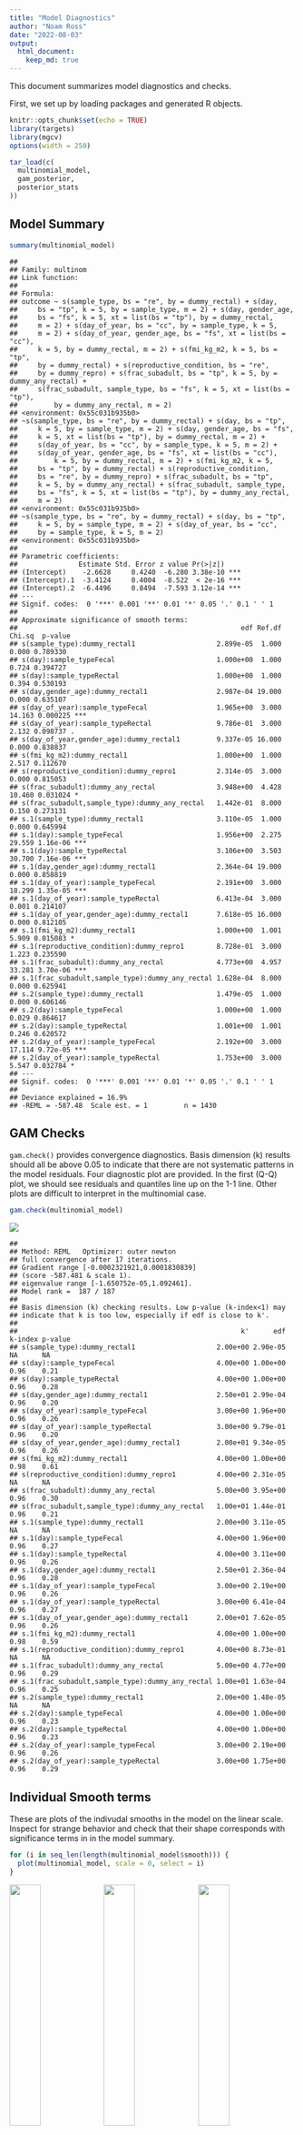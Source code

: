 ```yaml
---
title: "Model Diagnostics"
author: "Noam Ross"
date: "2022-08-03"
output: 
  html_document:
    keep_md: true
---
```


<style type="text/css">
.main-container {
  max-width: 1800px !important;
  margin-left: auto;
  margin-right: auto;
}
</style>

This document summarizes model diagnostics and checks.

First, we set up by loading packages and generated R objects.


```r
knitr::opts_chunk$set(echo = TRUE)
library(targets)
library(mgcv)
options(width = 250)
```


```r
tar_load(c(
  multinomial_model,
  gam_posterior,
  posterior_stats
))
```

## Model Summary


```r
summary(multinomial_model)
```

```
## 
## Family: multinom 
## Link function: 
## 
## Formula:
## outcome ~ s(sample_type, bs = "re", by = dummy_rectal) + s(day, 
##     bs = "tp", k = 5, by = sample_type, m = 2) + s(day, gender_age, 
##     bs = "fs", k = 5, xt = list(bs = "tp"), by = dummy_rectal, 
##     m = 2) + s(day_of_year, bs = "cc", by = sample_type, k = 5, 
##     m = 2) + s(day_of_year, gender_age, bs = "fs", xt = list(bs = "cc"), 
##     k = 5, by = dummy_rectal, m = 2) + s(fmi_kg_m2, k = 5, bs = "tp", 
##     by = dummy_rectal) + s(reproductive_condition, bs = "re", 
##     by = dummy_repro) + s(frac_subadult, bs = "tp", k = 5, by = dummy_any_rectal) + 
##     s(frac_subadult, sample_type, bs = "fs", k = 5, xt = list(bs = "tp"), 
##         by = dummy_any_rectal, m = 2)
## <environment: 0x55c031b935b0>
## ~s(sample_type, bs = "re", by = dummy_rectal) + s(day, bs = "tp", 
##     k = 5, by = sample_type, m = 2) + s(day, gender_age, bs = "fs", 
##     k = 5, xt = list(bs = "tp"), by = dummy_rectal, m = 2) + 
##     s(day_of_year, bs = "cc", by = sample_type, k = 5, m = 2) + 
##     s(day_of_year, gender_age, bs = "fs", xt = list(bs = "cc"), 
##         k = 5, by = dummy_rectal, m = 2) + s(fmi_kg_m2, k = 5, 
##     bs = "tp", by = dummy_rectal) + s(reproductive_condition, 
##     bs = "re", by = dummy_repro) + s(frac_subadult, bs = "tp", 
##     k = 5, by = dummy_any_rectal) + s(frac_subadult, sample_type, 
##     bs = "fs", k = 5, xt = list(bs = "tp"), by = dummy_any_rectal, 
##     m = 2)
## <environment: 0x55c031b935b0>
## ~s(sample_type, bs = "re", by = dummy_rectal) + s(day, bs = "tp", 
##     k = 5, by = sample_type, m = 2) + s(day_of_year, bs = "cc", 
##     by = sample_type, k = 5, m = 2)
## <environment: 0x55c031b935b0>
## 
## Parametric coefficients:
##               Estimate Std. Error z value Pr(>|z|)    
## (Intercept)    -2.6628     0.4240  -6.280 3.38e-10 ***
## (Intercept).1  -3.4124     0.4004  -8.522  < 2e-16 ***
## (Intercept).2  -6.4496     0.8494  -7.593 3.12e-14 ***
## ---
## Signif. codes:  0 '***' 0.001 '**' 0.01 '*' 0.05 '.' 0.1 ' ' 1
## 
## Approximate significance of smooth terms:
##                                                       edf Ref.df Chi.sq  p-value    
## s(sample_type):dummy_rectal1                    2.899e-05  1.000  0.000 0.789330    
## s(day):sample_typeFecal                         1.000e+00  1.000  0.724 0.394727    
## s(day):sample_typeRectal                        1.000e+00  1.000  0.394 0.530193    
## s(day,gender_age):dummy_rectal1                 2.987e-04 19.000  0.000 0.635107    
## s(day_of_year):sample_typeFecal                 1.965e+00  3.000 14.163 0.000225 ***
## s(day_of_year):sample_typeRectal                9.786e-01  3.000  2.132 0.098737 .  
## s(day_of_year,gender_age):dummy_rectal1         9.337e-05 16.000  0.000 0.838837    
## s(fmi_kg_m2):dummy_rectal1                      1.000e+00  1.000  2.517 0.112670    
## s(reproductive_condition):dummy_repro1          2.314e-05  3.000  0.000 0.815053    
## s(frac_subadult):dummy_any_rectal               3.948e+00  4.428 10.460 0.031024 *  
## s(frac_subadult,sample_type):dummy_any_rectal   1.442e-01  8.000  0.150 0.273131    
## s.1(sample_type):dummy_rectal1                  3.110e-05  1.000  0.000 0.645994    
## s.1(day):sample_typeFecal                       1.956e+00  2.275 29.559 1.16e-06 ***
## s.1(day):sample_typeRectal                      3.106e+00  3.503 30.700 7.16e-06 ***
## s.1(day,gender_age):dummy_rectal1               2.364e-04 19.000  0.000 0.858819    
## s.1(day_of_year):sample_typeFecal               2.191e+00  3.000 18.299 1.35e-05 ***
## s.1(day_of_year):sample_typeRectal              6.413e-04  3.000  0.001 0.214107    
## s.1(day_of_year,gender_age):dummy_rectal1       7.618e-05 16.000  0.000 0.812105    
## s.1(fmi_kg_m2):dummy_rectal1                    1.000e+00  1.001  5.909 0.015083 *  
## s.1(reproductive_condition):dummy_repro1        8.728e-01  3.000  1.223 0.235590    
## s.1(frac_subadult):dummy_any_rectal             4.773e+00  4.957 33.281 3.70e-06 ***
## s.1(frac_subadult,sample_type):dummy_any_rectal 1.628e-04  8.000  0.000 0.625941    
## s.2(sample_type):dummy_rectal1                  1.479e-05  1.000  0.000 0.606146    
## s.2(day):sample_typeFecal                       1.000e+00  1.000  0.029 0.864617    
## s.2(day):sample_typeRectal                      1.001e+00  1.001  0.246 0.620572    
## s.2(day_of_year):sample_typeFecal               2.192e+00  3.000 17.114 9.72e-05 ***
## s.2(day_of_year):sample_typeRectal              1.753e+00  3.000  5.547 0.032784 *  
## ---
## Signif. codes:  0 '***' 0.001 '**' 0.01 '*' 0.05 '.' 0.1 ' ' 1
## 
## Deviance explained = 16.9%
## -REML = -587.48  Scale est. = 1         n = 1430
```

## GAM Checks

`gam.check()` provides convergence diagnostics. Basis dimension (k) results should all be above 0.05 to indicate
that there are not systematic patterns in the model residuals.  Four diagnostic
plot are provided. In the first (Q-Q) plot, we should see residuals and quantiles
line up on the 1-1 line.  Other plots are difficult to interpret in the multinomial
case. 


```r
gam.check(multinomial_model)
```

![](model_diagnostics_files/figure-html/unnamed-chunk-2-1.png)<!-- -->

```
## 
## Method: REML   Optimizer: outer newton
## full convergence after 17 iterations.
## Gradient range [-0.0002321921,0.0001830839]
## (score -587.481 & scale 1).
## eigenvalue range [-1.650752e-05,1.092461].
## Model rank =  187 / 187 
## 
## Basis dimension (k) checking results. Low p-value (k-index<1) may
## indicate that k is too low, especially if edf is close to k'.
## 
##                                                       k'      edf k-index p-value
## s(sample_type):dummy_rectal1                    2.00e+00 2.90e-05      NA      NA
## s(day):sample_typeFecal                         4.00e+00 1.00e+00    0.96    0.21
## s(day):sample_typeRectal                        4.00e+00 1.00e+00    0.96    0.28
## s(day,gender_age):dummy_rectal1                 2.50e+01 2.99e-04    0.96    0.20
## s(day_of_year):sample_typeFecal                 3.00e+00 1.96e+00    0.96    0.26
## s(day_of_year):sample_typeRectal                3.00e+00 9.79e-01    0.96    0.20
## s(day_of_year,gender_age):dummy_rectal1         2.00e+01 9.34e-05    0.96    0.26
## s(fmi_kg_m2):dummy_rectal1                      4.00e+00 1.00e+00    0.98    0.61
## s(reproductive_condition):dummy_repro1          4.00e+00 2.31e-05      NA      NA
## s(frac_subadult):dummy_any_rectal               5.00e+00 3.95e+00    0.96    0.30
## s(frac_subadult,sample_type):dummy_any_rectal   1.00e+01 1.44e-01    0.96    0.21
## s.1(sample_type):dummy_rectal1                  2.00e+00 3.11e-05      NA      NA
## s.1(day):sample_typeFecal                       4.00e+00 1.96e+00    0.96    0.27
## s.1(day):sample_typeRectal                      4.00e+00 3.11e+00    0.96    0.26
## s.1(day,gender_age):dummy_rectal1               2.50e+01 2.36e-04    0.96    0.28
## s.1(day_of_year):sample_typeFecal               3.00e+00 2.19e+00    0.96    0.26
## s.1(day_of_year):sample_typeRectal              3.00e+00 6.41e-04    0.96    0.27
## s.1(day_of_year,gender_age):dummy_rectal1       2.00e+01 7.62e-05    0.96    0.26
## s.1(fmi_kg_m2):dummy_rectal1                    4.00e+00 1.00e+00    0.98    0.59
## s.1(reproductive_condition):dummy_repro1        4.00e+00 8.73e-01      NA      NA
## s.1(frac_subadult):dummy_any_rectal             5.00e+00 4.77e+00    0.96    0.29
## s.1(frac_subadult,sample_type):dummy_any_rectal 1.00e+01 1.63e-04    0.96    0.25
## s.2(sample_type):dummy_rectal1                  2.00e+00 1.48e-05      NA      NA
## s.2(day):sample_typeFecal                       4.00e+00 1.00e+00    0.96    0.23
## s.2(day):sample_typeRectal                      4.00e+00 1.00e+00    0.96    0.23
## s.2(day_of_year):sample_typeFecal               3.00e+00 2.19e+00    0.96    0.26
## s.2(day_of_year):sample_typeRectal              3.00e+00 1.75e+00    0.96    0.29
```

## Individual Smooth terms

These are plots of the indivudal smooths in the model on the linear scale.
Inspect for strange behavior and check that their shape corresponds with
significance terms in in the model summary.


```r
for (i in seq_len(length(multinomial_model$smooth))) {
  plot(multinomial_model, scale = 0, select = i)
}
```

<img src="model_diagnostics_files/figure-html/unnamed-chunk-3-1.png" width="33%" /><img src="model_diagnostics_files/figure-html/unnamed-chunk-3-2.png" width="33%" /><img src="model_diagnostics_files/figure-html/unnamed-chunk-3-3.png" width="33%" /><img src="model_diagnostics_files/figure-html/unnamed-chunk-3-4.png" width="33%" /><img src="model_diagnostics_files/figure-html/unnamed-chunk-3-5.png" width="33%" /><img src="model_diagnostics_files/figure-html/unnamed-chunk-3-6.png" width="33%" /><img src="model_diagnostics_files/figure-html/unnamed-chunk-3-7.png" width="33%" /><img src="model_diagnostics_files/figure-html/unnamed-chunk-3-8.png" width="33%" /><img src="model_diagnostics_files/figure-html/unnamed-chunk-3-9.png" width="33%" /><img src="model_diagnostics_files/figure-html/unnamed-chunk-3-10.png" width="33%" /><img src="model_diagnostics_files/figure-html/unnamed-chunk-3-11.png" width="33%" /><img src="model_diagnostics_files/figure-html/unnamed-chunk-3-12.png" width="33%" /><img src="model_diagnostics_files/figure-html/unnamed-chunk-3-13.png" width="33%" /><img src="model_diagnostics_files/figure-html/unnamed-chunk-3-14.png" width="33%" /><img src="model_diagnostics_files/figure-html/unnamed-chunk-3-15.png" width="33%" /><img src="model_diagnostics_files/figure-html/unnamed-chunk-3-16.png" width="33%" /><img src="model_diagnostics_files/figure-html/unnamed-chunk-3-17.png" width="33%" /><img src="model_diagnostics_files/figure-html/unnamed-chunk-3-18.png" width="33%" /><img src="model_diagnostics_files/figure-html/unnamed-chunk-3-19.png" width="33%" /><img src="model_diagnostics_files/figure-html/unnamed-chunk-3-20.png" width="33%" /><img src="model_diagnostics_files/figure-html/unnamed-chunk-3-21.png" width="33%" /><img src="model_diagnostics_files/figure-html/unnamed-chunk-3-22.png" width="33%" /><img src="model_diagnostics_files/figure-html/unnamed-chunk-3-23.png" width="33%" /><img src="model_diagnostics_files/figure-html/unnamed-chunk-3-24.png" width="33%" /><img src="model_diagnostics_files/figure-html/unnamed-chunk-3-25.png" width="33%" /><img src="model_diagnostics_files/figure-html/unnamed-chunk-3-26.png" width="33%" /><img src="model_diagnostics_files/figure-html/unnamed-chunk-3-27.png" width="33%" />

## MCMC diagnostics

These are acceptance ratios from the 4 MCMC chains
run.  

From `?gam.mh`:

> The function reports the acceptance rate of the two types of step. If the 
> random walk acceptance probability (`$rw.accept`) is higher than a quarter then `rw.step` 
> should probably be increased. Similarly if the acceptance rate (`$accept`) is too low,
> it should be decreased. The random walk steps can be turned off altogether
> (see above), but it is important to check the chains for stuck sections if
> this is done.



```r
attributes(gam_posterior)[c("accept", "rw.accept")]
```

```
## $accept
## [1] 0.1227273 0.1431818 0.1317818 0.1309818
## 
## $rw.accept
## [1] 0.3313091 0.3324000 0.3333455 0.3337636
```

Here is a summary of the dimensions of the MCMC chain output

```r
tibble(
  dimension = names(dimnames(gam_posterior)),
  value = dim(gam_posterior)
)
```

```
## # A tibble: 3 × 2
##   dimension value
##   <chr>     <int>
## 1 Iteration   550
## 2 Chain         4
## 3 Parameter   187
```


Here are Stan-type per-parameter chain diagnostics.  `Rhat` should be at or near
1 to indicate that the multiple MCMC chains are well-mixed.  `ess_bulk` and 
`ess_tail` are the effective sample sizes for posterior samples from the parameter
distributions and the tails of those distributions, respectively. From the Stan
manual:

> We recommend running at least four chains by default and only using the sample
> if R-hat is less than 1.05....
>
> Both bulk-ESS and tail-ESS should be at least 100 (approximately) per
> Markov Chain in order to be reliable and indicate that estimates of respective
> posterior quantiles are reliable


```r
print(posterior_stats, n = Inf)
```

```
## # A tibble: 187 × 4
##     parameter                                           Rhat ess_bulk ess_tail
##     <chr>                                              <dbl>    <dbl>    <dbl>
##   1 (Intercept)                                        1.00     1840.    1933.
##   2 s(sample_type):dummy_rectal1.1                     1.00     1696.    1628.
##   3 s(sample_type):dummy_rectal1.2                     0.999    1787.    1988.
##   4 s(day):sample_typeFecal.1                          1.00     1798.    1780.
##   5 s(day):sample_typeFecal.2                          0.999    1693.    2018.
##   6 s(day):sample_typeFecal.3                          1.00     1826.    2076.
##   7 s(day):sample_typeFecal.4                          1.00     1805.    1959.
##   8 s(day):sample_typeRectal.1                         1.00     1641.    1744.
##   9 s(day):sample_typeRectal.2                         1.00     1830.    1820.
##  10 s(day):sample_typeRectal.3                         1.00     1950.    1914.
##  11 s(day):sample_typeRectal.4                         1.00     1650.    1768.
##  12 s(day,gender_age):dummy_rectal1.1                  1.00     1911.    1983.
##  13 s(day,gender_age):dummy_rectal1.2                  1.00     2039.    2075.
##  14 s(day,gender_age):dummy_rectal1.3                  1.00     2085.    2115.
##  15 s(day,gender_age):dummy_rectal1.4                  1.00     1630.    2113.
##  16 s(day,gender_age):dummy_rectal1.5                  0.999    1689.    1712.
##  17 s(day,gender_age):dummy_rectal1.6                  1.00     1660.    1966.
##  18 s(day,gender_age):dummy_rectal1.7                  1.00     1610.    1837.
##  19 s(day,gender_age):dummy_rectal1.8                  1.00     2001.    1934.
##  20 s(day,gender_age):dummy_rectal1.9                  1.00     1980.    2027.
##  21 s(day,gender_age):dummy_rectal1.10                 1.00     1794.    1978.
##  22 s(day,gender_age):dummy_rectal1.11                 1.00     1845.    2026.
##  23 s(day,gender_age):dummy_rectal1.12                 1.00     1895.    1861.
##  24 s(day,gender_age):dummy_rectal1.13                 1.00     1748.    1851.
##  25 s(day,gender_age):dummy_rectal1.14                 1.00     1786.    2037.
##  26 s(day,gender_age):dummy_rectal1.15                 1.00     1755.    2146.
##  27 s(day,gender_age):dummy_rectal1.16                 1.00     1813.    1738.
##  28 s(day,gender_age):dummy_rectal1.17                 1.00     1774.    1750.
##  29 s(day,gender_age):dummy_rectal1.18                 1.00     1813.    2076.
##  30 s(day,gender_age):dummy_rectal1.19                 1.00     1836.    1937.
##  31 s(day,gender_age):dummy_rectal1.20                 1.00     2004.    1998.
##  32 s(day,gender_age):dummy_rectal1.21                 1.00     1712.    1602.
##  33 s(day,gender_age):dummy_rectal1.22                 1.00     1713.    1853.
##  34 s(day,gender_age):dummy_rectal1.23                 1.00     1947.    1869.
##  35 s(day,gender_age):dummy_rectal1.24                 1.00     1953.    1782.
##  36 s(day,gender_age):dummy_rectal1.25                 1.00     1757.    1617.
##  37 s(day_of_year):sample_typeFecal.1                  1.00     1906.    1960.
##  38 s(day_of_year):sample_typeFecal.2                  1.00     1778.    1782.
##  39 s(day_of_year):sample_typeFecal.3                  1.00     1822.    1695.
##  40 s(day_of_year):sample_typeRectal.1                 1.00     1713.    1776.
##  41 s(day_of_year):sample_typeRectal.2                 1.00     1688.    1830.
##  42 s(day_of_year):sample_typeRectal.3                 1.00     1725.    2067.
##  43 s(day_of_year,gender_age):dummy_rectal1.1          1.00     1835.    1957.
##  44 s(day_of_year,gender_age):dummy_rectal1.2          1.00     1760.    2070.
##  45 s(day_of_year,gender_age):dummy_rectal1.3          1.00     1815.    2026.
##  46 s(day_of_year,gender_age):dummy_rectal1.4          1.00     1692.    1645.
##  47 s(day_of_year,gender_age):dummy_rectal1.5          0.999    2042.    2152.
##  48 s(day_of_year,gender_age):dummy_rectal1.6          1.00     1488.    1867.
##  49 s(day_of_year,gender_age):dummy_rectal1.7          1.00     1908.    1707.
##  50 s(day_of_year,gender_age):dummy_rectal1.8          0.999    1500.    1853.
##  51 s(day_of_year,gender_age):dummy_rectal1.9          1.00     1391.    1586.
##  52 s(day_of_year,gender_age):dummy_rectal1.10         1.00     1838.    1717.
##  53 s(day_of_year,gender_age):dummy_rectal1.11         1.00     1513.    1470.
##  54 s(day_of_year,gender_age):dummy_rectal1.12         1.00     2004.    1839.
##  55 s(day_of_year,gender_age):dummy_rectal1.13         1.00     1907.    1973.
##  56 s(day_of_year,gender_age):dummy_rectal1.14         1.00     1706.    1644.
##  57 s(day_of_year,gender_age):dummy_rectal1.15         1.00     2048.    2113.
##  58 s(day_of_year,gender_age):dummy_rectal1.16         1.00     1889.    1904.
##  59 s(day_of_year,gender_age):dummy_rectal1.17         1.00     1615.    1654.
##  60 s(day_of_year,gender_age):dummy_rectal1.18         1.00     1609.    1868.
##  61 s(day_of_year,gender_age):dummy_rectal1.19         1.00     1728.    1934.
##  62 s(day_of_year,gender_age):dummy_rectal1.20         1.00     1671.    1695.
##  63 s(fmi_kg_m2):dummy_rectal1.1                       1.00     2096.    2084.
##  64 s(fmi_kg_m2):dummy_rectal1.2                       1.00     1688.    1868.
##  65 s(fmi_kg_m2):dummy_rectal1.3                       1.00     1817.    1749.
##  66 s(fmi_kg_m2):dummy_rectal1.4                       1.00     1737.    1995.
##  67 s(reproductive_condition):dummy_repro1.1           1.00     1989.    2109.
##  68 s(reproductive_condition):dummy_repro1.2           1.00     1751.    1869.
##  69 s(reproductive_condition):dummy_repro1.3           1.00     1705.    1965.
##  70 s(reproductive_condition):dummy_repro1.4           1.00     1655.    2034.
##  71 s(frac_subadult):dummy_any_rectal.1                1.00     1724.    1827.
##  72 s(frac_subadult):dummy_any_rectal.2                1.00     1571.    1734.
##  73 s(frac_subadult):dummy_any_rectal.3                1.00     1832.    2059.
##  74 s(frac_subadult):dummy_any_rectal.4                1.00     1679.    1770.
##  75 s(frac_subadult):dummy_any_rectal.5                1.00     1463.    1356.
##  76 s(frac_subadult,sample_type):dummy_any_rectal.1    1.00     1835.    1582.
##  77 s(frac_subadult,sample_type):dummy_any_rectal.2    1.00     2039.    1836.
##  78 s(frac_subadult,sample_type):dummy_any_rectal.3    1.00     1946.    1941.
##  79 s(frac_subadult,sample_type):dummy_any_rectal.4    1.00     1888.    1772.
##  80 s(frac_subadult,sample_type):dummy_any_rectal.5    1.00     1604.    1850.
##  81 s(frac_subadult,sample_type):dummy_any_rectal.6    0.999    2129.    1944.
##  82 s(frac_subadult,sample_type):dummy_any_rectal.7    1.00     1688.    1984.
##  83 s(frac_subadult,sample_type):dummy_any_rectal.8    1.00     1840.    1959.
##  84 s(frac_subadult,sample_type):dummy_any_rectal.9    1.00     1688.    1806.
##  85 s(frac_subadult,sample_type):dummy_any_rectal.10   1.00     2025.    1683.
##  86 (Intercept).1                                      1.00     1520.    2008.
##  87 s.1(sample_type):dummy_rectal1.1                   1.00     1498.    1813.
##  88 s.1(sample_type):dummy_rectal1.2                   1.00     1820.    1775.
##  89 s.1(day):sample_typeFecal.1                        1.00     1520.    1969.
##  90 s.1(day):sample_typeFecal.2                        1.00     1548.    1989.
##  91 s.1(day):sample_typeFecal.3                        1.00     1622.    1858.
##  92 s.1(day):sample_typeFecal.4                        1.00     1337.    1841.
##  93 s.1(day):sample_typeRectal.1                       1.00     1916.    2055.
##  94 s.1(day):sample_typeRectal.2                       1.00     1906.    1838.
##  95 s.1(day):sample_typeRectal.3                       1.00     1888.    2112.
##  96 s.1(day):sample_typeRectal.4                       1.00     1885.    1954.
##  97 s.1(day,gender_age):dummy_rectal1.1                1.00     1876.    1968.
##  98 s.1(day,gender_age):dummy_rectal1.2                1.00     1801.    2049.
##  99 s.1(day,gender_age):dummy_rectal1.3                1.00     1711.    1942.
## 100 s.1(day,gender_age):dummy_rectal1.4                1.00     1716.    1788.
## 101 s.1(day,gender_age):dummy_rectal1.5                1.00     1786.    1870.
## 102 s.1(day,gender_age):dummy_rectal1.6                1.00     1899.    1752.
## 103 s.1(day,gender_age):dummy_rectal1.7                1.00     2126.    1611.
## 104 s.1(day,gender_age):dummy_rectal1.8                1.00     2060.    2167.
## 105 s.1(day,gender_age):dummy_rectal1.9                1.00     1906.    1949.
## 106 s.1(day,gender_age):dummy_rectal1.10               1.00     1876.    2113.
## 107 s.1(day,gender_age):dummy_rectal1.11               1.00     1880.    2097.
## 108 s.1(day,gender_age):dummy_rectal1.12               1.00     1774.    1853.
## 109 s.1(day,gender_age):dummy_rectal1.13               1.00     1810.    2112.
## 110 s.1(day,gender_age):dummy_rectal1.14               1.00     2044.    2094.
## 111 s.1(day,gender_age):dummy_rectal1.15               1.00     1959.    1866.
## 112 s.1(day,gender_age):dummy_rectal1.16               1.00     1725.    1778.
## 113 s.1(day,gender_age):dummy_rectal1.17               1.00     1692.    1822.
## 114 s.1(day,gender_age):dummy_rectal1.18               1.00     1773.    1830.
## 115 s.1(day,gender_age):dummy_rectal1.19               1.00     1889.    2045.
## 116 s.1(day,gender_age):dummy_rectal1.20               0.999    1902.    2000.
## 117 s.1(day,gender_age):dummy_rectal1.21               1.00     1999.    2022.
## 118 s.1(day,gender_age):dummy_rectal1.22               1.00     2056.    2172.
## 119 s.1(day,gender_age):dummy_rectal1.23               1.00     1663.    1851.
## 120 s.1(day,gender_age):dummy_rectal1.24               1.00     1863.    2012.
## 121 s.1(day,gender_age):dummy_rectal1.25               1.00     1858.    1894.
## 122 s.1(day_of_year):sample_typeFecal.1                1.00     1676.    1952.
## 123 s.1(day_of_year):sample_typeFecal.2                1.00     1742.    1646.
## 124 s.1(day_of_year):sample_typeFecal.3                1.00     1795.    1956.
## 125 s.1(day_of_year):sample_typeRectal.1               1.00     1815.    1619.
## 126 s.1(day_of_year):sample_typeRectal.2               1.00     1719.    1969.
## 127 s.1(day_of_year):sample_typeRectal.3               1.00     1817.    1944.
## 128 s.1(day_of_year,gender_age):dummy_rectal1.1        1.00     1916.    1950.
## 129 s.1(day_of_year,gender_age):dummy_rectal1.2        1.00     1988.    1952.
## 130 s.1(day_of_year,gender_age):dummy_rectal1.3        1.00     1983.    1877.
## 131 s.1(day_of_year,gender_age):dummy_rectal1.4        1.00     1926.    1751.
## 132 s.1(day_of_year,gender_age):dummy_rectal1.5        1.00     1888.    1966.
## 133 s.1(day_of_year,gender_age):dummy_rectal1.6        0.999    1671.    1814.
## 134 s.1(day_of_year,gender_age):dummy_rectal1.7        1.00     1772.    1594.
## 135 s.1(day_of_year,gender_age):dummy_rectal1.8        1.00     1906.    2151.
## 136 s.1(day_of_year,gender_age):dummy_rectal1.9        1.00     2069.    2194.
## 137 s.1(day_of_year,gender_age):dummy_rectal1.10       1.00     1424.    1812.
## 138 s.1(day_of_year,gender_age):dummy_rectal1.11       1.00     1868.    1980.
## 139 s.1(day_of_year,gender_age):dummy_rectal1.12       1.00     1928.    2076.
## 140 s.1(day_of_year,gender_age):dummy_rectal1.13       1.00     1942.    2036.
## 141 s.1(day_of_year,gender_age):dummy_rectal1.14       1.00     1832.    1651.
## 142 s.1(day_of_year,gender_age):dummy_rectal1.15       1.00     1668.    1478.
## 143 s.1(day_of_year,gender_age):dummy_rectal1.16       1.00     1969.    1920.
## 144 s.1(day_of_year,gender_age):dummy_rectal1.17       1.00     1681.    1967.
## 145 s.1(day_of_year,gender_age):dummy_rectal1.18       1.00     1713.    1362.
## 146 s.1(day_of_year,gender_age):dummy_rectal1.19       1.00     1917.    1888.
## 147 s.1(day_of_year,gender_age):dummy_rectal1.20       1.00     1945.    1579.
## 148 s.1(fmi_kg_m2):dummy_rectal1.1                     1.00     1831.    1935.
## 149 s.1(fmi_kg_m2):dummy_rectal1.2                     1.00     1962.    2003.
## 150 s.1(fmi_kg_m2):dummy_rectal1.3                     1.00     1955.    1823.
## 151 s.1(fmi_kg_m2):dummy_rectal1.4                     1.00     1766.    1719.
## 152 s.1(reproductive_condition):dummy_repro1.1         1.00     1947.    2111.
## 153 s.1(reproductive_condition):dummy_repro1.2         0.999    1772.    1434.
## 154 s.1(reproductive_condition):dummy_repro1.3         1.00     1701.    1737.
## 155 s.1(reproductive_condition):dummy_repro1.4         1.00     1617.    1935.
## 156 s.1(frac_subadult):dummy_any_rectal.1              1.00     1709.    1858.
## 157 s.1(frac_subadult):dummy_any_rectal.2              1.00     1892.    1888.
## 158 s.1(frac_subadult):dummy_any_rectal.3              1.00     1682.    1954.
## 159 s.1(frac_subadult):dummy_any_rectal.4              1.00     1687.    2002.
## 160 s.1(frac_subadult):dummy_any_rectal.5              1.00     1921.    2015.
## 161 s.1(frac_subadult,sample_type):dummy_any_rectal.1  0.999    1974.    2019.
## 162 s.1(frac_subadult,sample_type):dummy_any_rectal.2  1.00     1925.    2013.
## 163 s.1(frac_subadult,sample_type):dummy_any_rectal.3  1.00     1896.    2015.
## 164 s.1(frac_subadult,sample_type):dummy_any_rectal.4  1.00     1724.    1805.
## 165 s.1(frac_subadult,sample_type):dummy_any_rectal.5  0.999    1883.    2058.
## 166 s.1(frac_subadult,sample_type):dummy_any_rectal.6  0.999    1971.    1740.
## 167 s.1(frac_subadult,sample_type):dummy_any_rectal.7  1.00     1972.    1752.
## 168 s.1(frac_subadult,sample_type):dummy_any_rectal.8  1.00     1808.    2031.
## 169 s.1(frac_subadult,sample_type):dummy_any_rectal.9  1.00     1717.    2036.
## 170 s.1(frac_subadult,sample_type):dummy_any_rectal.10 1.00     1830.    1856.
## 171 (Intercept).2                                      1.00     1355.     811.
## 172 s.2(sample_type):dummy_rectal1.1                   1.00     1502.    2072.
## 173 s.2(sample_type):dummy_rectal1.2                   1.00     1676.    1837.
## 174 s.2(day):sample_typeFecal.1                        1.00     1735.    1934.
## 175 s.2(day):sample_typeFecal.2                        1.00     1796.    2001.
## 176 s.2(day):sample_typeFecal.3                        1.00     1698.    1967.
## 177 s.2(day):sample_typeFecal.4                        1.00     1754.    1715.
## 178 s.2(day):sample_typeRectal.1                       1.00     1659.    1558.
## 179 s.2(day):sample_typeRectal.2                       1.00     1829.    1785.
## 180 s.2(day):sample_typeRectal.3                       1.00     1690.    1848.
## 181 s.2(day):sample_typeRectal.4                       1.00     1441.    1479.
## 182 s.2(day_of_year):sample_typeFecal.1                1.00     1751.    2074.
## 183 s.2(day_of_year):sample_typeFecal.2                1.00     1426.     928.
## 184 s.2(day_of_year):sample_typeFecal.3                1.00     1458.     880.
## 185 s.2(day_of_year):sample_typeRectal.1               1.00     1508.    1799.
## 186 s.2(day_of_year):sample_typeRectal.2               1.00     1571.    1324.
## 187 s.2(day_of_year):sample_typeRectal.3               1.00     1292.    1180.
```

